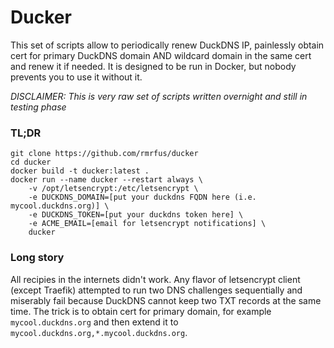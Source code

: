 # Ducker

This set of scripts allow to periodically renew DuckDNS IP, painlessly obtain cert for primary DuckDNS domain AND wildcard domain in the same cert and renew it if needed. It is designed to be run in Docker, but nobody prevents you to use it without it.

*DISCLAIMER: This is very raw set of scripts written overnight and still in testing phase*

### TL;DR

```
git clone https://github.com/rmrfus/ducker
cd ducker
docker build -t ducker:latest .
docker run --name ducker --restart always \
    -v /opt/letsencrypt:/etc/letsencrypt \
    -e DUCKDNS_DOMAIN=[put your duckdns FQDN here (i.e. mycool.duckdns.org)] \
    -e DUCKDNS_TOKEN=[put your duckdns token here] \
    -e ACME_EMAIL=[email for letsencrypt notifications] \
    ducker
```

### Long story

All recipies in the internets didn't work. Any flavor of letsencrypt client (except Traefik) attempted to run two DNS challenges sequentially and miserably fail because DuckDNS cannot keep two TXT records at the same time.
The trick is to obtain cert for primary domain, for example `mycool.duckdns.org` and then extend it to `mycool.duckdns.org,*.mycool.duckdns.org`.
